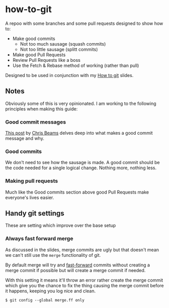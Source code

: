 # how-to-git

A repoo with some branches and some pull requests designed to show how to:

* Make good commits
    * Not too much sausage (squash commits)
    * Not too little sausage (splitt commits)
* Make good Pull Requests
* Review Pull Requests like a boss
* Use the Fetch & Rebase method of working (rather than pull)

Designed to be used in conjunction with my [How to git](https://docs.google.com/presentation/d/1_990RTb0fWJnp_0Z6sSUvCOn_dR2k2Ko5QEju753en4/edit?usp=sharing) slides.

## Notes

Obviously some of this is very opinionated. I am working to the following principles when making this guide:

### Good commit messages

[This post](https://chris.beams.io/posts/git-commit/) by [Chris Beams](https://github.com/cbeams) delves deep into what makes a good commit message and why.

### Good commits

We don't need to see how the sausage is made. A good commit should be the code needed for a single logical change. Nothing more, nothing less.

### Making pull requests

Much like the Good commits section above good Pull Requests make everyone's lives easier.

## Handy git settings

These are setting which improve over the base setup

### Always fast forward merge

As discussed in the slides, merge commits are ugly but that doesn't mean we can't still use the `merge` functionality of git.

By default merge will try and [fast-forward](https://sandofsky.com/images/fast_forward.pdf) commits without creating a merge commit if possible but will create a merge commit if needed.

With this setting it means it'll throw an error rather create the merge commit which give you the chance to fix the thing causing the merge commit before it happens, keeping you log nice and clean.


```
$ git config --global merge.ff only
```
